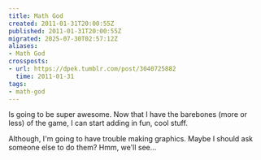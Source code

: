 ```yaml
---
title: Math God
created: 2011-01-31T20:00:55Z
published: 2011-01-31T20:00:55Z
migrated: 2025-07-30T02:57:12Z
aliases:
- Math God
crossposts:
- url: https://dpek.tumblr.com/post/3040725882
  time: 2011-01-31
tags:
- math-god
---
```


Is going to be super awesome. Now that I have the barebones (more or less) of the game, I can start adding in fun, cool stuff.

Although, I'm going to have trouble making graphics. Maybe I should ask someone else to do them? Hmm, we'll see...
